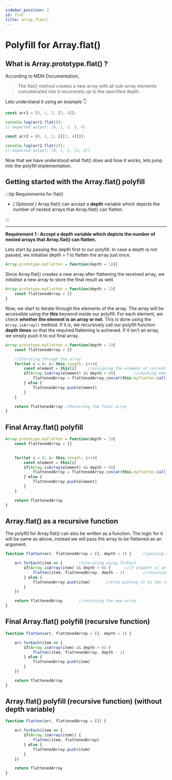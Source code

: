 ```yaml
---
sidebar_position: 2
id: flat
title: Array.flat()
---
```


# Polyfill for Array.flat()

## What is Array.prototype.flat() ?

According to MDN Documentation,

> The flat() method creates a new array with all sub-array elements concatenated into it recursively up to the specified depth.

Lets understand it using an example 👇

```js
const arr1 = [0, 1, 2, [3, 4]];

console.log(arr1.flat());
// expected output: [0, 1, 2, 3, 4]

const arr2 = [0, 1, 2, [[[3, 4]]]];

console.log(arr2.flat(2));
// expected output: [0, 1, 2, [3, 4]]
```

Now that we have understood what flat() does and how it works, lets jump into the polyfill implementation.

## Getting started with the Array.flat() polyfill

:::tip Requirements for flat()

- *( Optional )* Array.flat() can accept a **depth** variable which depicts the number of nested arrays that Array.flat() can flatten.

:::

---

**Requirement 1 : Accept a depth variable which depicts the number of nested arrays that Array.flat() can flatten.**

Lets start by passing the depth first to our polyfill. In case a depth is not passed, we initialise depth = 1 to flatten the array just once.

```js
Array.prototype.myFlatten = function(depth = 1){}
```
Since Array.flat() creates a new array after flattening the received array, we initialise a new array to store the final result as well.

```js
Array.prototype.myFlatten = function(depth = 1){
    const flattenedArray = []
}

```

Now, we start to iterate through the elements of the array. The array will be accessible using the **this** keyword inside our polyfill.
For each element, we check **whether the element is an array or not**. This is done using the `Array.isArray()` method. If it is, we recursively call our polyfill function **depth times** so that the required flattening is achieved. If it isn't an array, we simply push it to out final array.



```js
Array.prototype.myFlatten = function(depth = 1){ 
    const flattenedArray = []

    //Iterating through the array
    for(let i = 0; i< this.length; i++){  
        const element = this[i]     //assigning the element at current index to a variable for ease
        if(Array.isArray(element) && depth > 0){        //checking whether it is an array and at the same time whether we have to still further flatten the array or not if depth more than 0
            flattenedArray = flattenedArray.concat(this.myFlatten.call(element, depth - 1))
        } else {
            flattenedArray.push(element)
        }
    }

    return flattenedArray //Returning the final array
}
```

## Final Array.flat() polyfill

```js
Array.prototype.myFlatten = function(depth = 1){ 
    const flattenedArray = []

    
    for(let i = 0; i< this.length; i++){  
        const element = this[i]     
        if(Array.isArray(element) && depth > 0){
            flattenedArray = flattenedArray.concat(this.myFlatten.call(element, depth - 1))
        } else {
            flattenedArray.push(element)
        }
    }

    return flattenedArray 
}
```

## Array.flat() as a recursive function

The polyfill for Array.flat() can also be written as a function. The logic for it will be same as above, instead we will pass the array to be flattened as an argument.

```js
function flatten(arr, flattenedArray = [], depth = 1) {     //passing the array as an argument since recursive calls can lead to creation of new arrays at every call 

    arr.forEach(item => {       //iterating using forEach
        if(Array.isArray(item) && depth > 0) {      //if element is an array
            flatten(item, flattenedArray, depth - 1)        //recursively calling the flatten function for the array
        } else {
            flattenedArray.push(item)       //else pushing it to the result array
        }
    })

    return flattenedArray       //returning the new array
}
```

## Final Array.flat() polyfill (recursive function)


```js
function flatten(arr, flattenedArray = [], depth = 1) {

    arr.forEach(item => {
        if(Array.isArray(item) && depth > 0) {
            flatten(item, flattenedArray, depth - 1)
        } else {
            flattenedArray.push(item)
        }
    })

    return flattenedArray
}
```

## Array.flat() polyfill (recursive function) (without depth variable)


```js
function flatten(arr, flattenedArray = []) {

    arr.forEach(item => {
        if(Array.isArray(item)) {
            flatten(item, flattenedArray)
        } else {
            flattenedArray.push(item)
        }
    })

    return flattenedArray
}
```